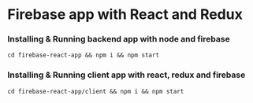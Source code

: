 # Firebase app with React and Redux

### Installing & Running backend app with node and firebase
`cd firebase-react-app && npm i && npm start`

### Installing & Running client app with react, redux and firebase
`cd firebase-react-app/client && npm i && npm start`
  
